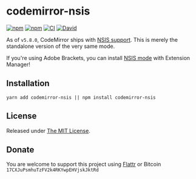 # codemirror-nsis

[![npm](https://flat.badgen.net/npm/license/codemirror-nsis)](https://www.npmjs.org/package/codemirror-nsis)
[![npm](https://flat.badgen.net/npm/v/codemirror-nsis)](https://www.npmjs.org/package/codemirror-nsis)
[![CI](https://img.shields.io/github/workflow/status/idleberg/codemirror-nsis/CI?style=flat-square)](https://github.com/idleberg/codemirror-nsis/actions)
[![David](https://flat.badgen.net/david/dev/idleberg/codemirror-nsis)](https://david-dm.org/idleberg/codemirror-nsis?type=dev)

As of `v5.8.0`, CodeMirror ships with [NSIS support][1]. This is merely the standalone version of the very same mode.

If you're using Adobe Brackets, you can install [NSIS mode][2] with Extension Manager!

## Installation

`yarn add codemirror-nsis || npm install codemirror-nsis`

## License

Released under [The MIT License][4].

## Donate

You are welcome to support this project using [Flattr][5] or Bitcoin `17CXJuPsmhuTzFV2k4RKYwpEHVjskJktRd`

[1]: http://codemirror.net/mode/nsis/
[2]: https://github.com/idleberg/brackets-nsis-mode
[3]: http://codemirror.net/doc/
[4]: https://opensource.org/licenses/MIT
[5]: https://flattr.com/submit/auto?user_id=idleberg&url=https://github.com/idleberg/codemirror-nsis
